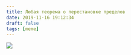 ```yaml
---
title: Любая теорема о перестановке пределов
date: 2019-11-16 19:12:34
draft: false
tags: [meme]
---
```


![](https://sun9-62.userapi.com/impf/c855636/v855636572/16e4cb/z7m1bhPoWxk.jpg?size=351x188&quality=96&sign=b98ee535a7e2d92801544053323866ee&c_uniq_tag=_4nL7XvRgBQMTgV-yQO8Qr9GjA4VpLqDvbfeM5J3F8M&type=album)
